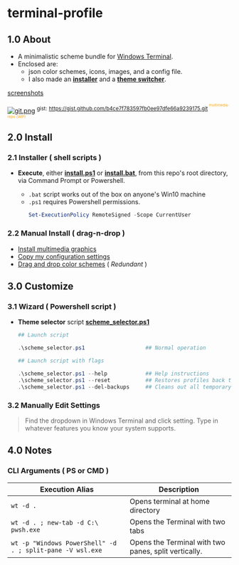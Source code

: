 # terminal-profile

## 1.0 About

* A minimalistic scheme bundle for [Windows Terminal]( https://github.com/microsoft/terminal ).
* Enclosed are: 
    * json color schemes, icons, images, and a config file.
    * I also made an **[installer]( #21-installer--shell-scripts- )** and a **[theme switcher]( #31-wizard--powershell-script- )**.

[screenshots]( https://gist.github.com/mezcel/b4ce7f783597fb0ee97dfe66a9239175#file-0-readme-md )

[![git.png]( https://gist.githubusercontent.com/mezcel/b4ce7f783597fb0ee97dfe66a9239175/raw/74616d7e309bebb362fbc919d9a91f1ac87ad604/git.png )]( https://gist.github.com/mezcel/b4ce7f783597fb0ee97dfe66a9239175#file-0-readme-md )
<sup>gist:</sup> <sup style="color:orange">https://gist.github.com/b4ce7f783597fb0ee97dfe66a9239175.git<sup> <sup>multimedia-repo (WIP)</sup>

## 2.0 Install

### 2.1 Installer ( shell scripts )

* **Execute**, either **[install.ps1](install.ps1)** or **[install.bat](install.bat)**, from this repo's root directory, via Command Prompt or Powershell.

    * ```.bat``` script works out of the box on anyone's Win10 machine
    * ```.ps1``` requires Powershell permissions.
        ```ps1
        Set-ExecutionPolicy RemoteSigned -Scope CurrentUser
        ```

### 2.2 Manual Install ( drag-n-drop )

* [Install multimedia graphics](RoamingState/README.md)
* [Copy my configuration settings](LocalState/README.md)
* [Drag and drop color schemes](color-schemes/README.md) ( *Redundant* )

## 3.0 Customize

### 3.1 Wizard ( Powershell script )

* **Theme selector** script **[scheme_selector.ps1](scheme_selector.ps1)**

    ```ps1
    ## Launch script

    .\scheme_selector.ps1                   ## Normal operation

    ## Launch script with flags

    .\scheme_selector.ps1 --help            ## Help instructions
    .\scheme_selector.ps1 --reset           ## Restores profiles back to my defaults
    .\scheme_selector.ps1 --del-backups     ## Cleans out all temporary backups"
    ```

### 3.2 Manually Edit Settings

> Find the dropdown in Windows Terminal and click setting. Type in whatever features you know your system supports.

## 4.0 Notes

### CLI Arguments ( PS or CMD )

| Execution Alias | Description |
| --- | --- |
| ```wt -d . ``` | Opens terminal at home directory |
| ```wt -d . ; new-tab -d C:\ pwsh.exe``` | Opens the Terminal with two tabs |
| ```wt -p "Windows PowerShell" -d . ; split-pane -V wsl.exe``` | Opens the Terminal with two panes, split vertically. |
